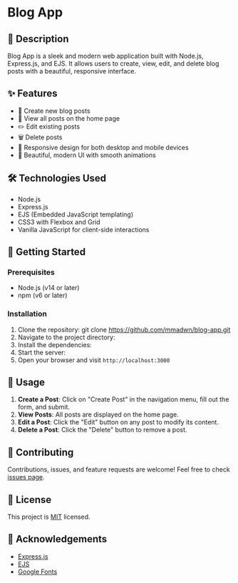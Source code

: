 # Blog App

## 📝 Description

Blog App is a sleek and modern web application built with Node.js, Express.js, and EJS. It allows users to create, view, edit, and delete blog posts with a beautiful, responsive interface.

## ✨ Features

- 📝 Create new blog posts
- 👀 View all posts on the home page
- ✏️ Edit existing posts
- 🗑️ Delete posts
- 📱 Responsive design for both desktop and mobile devices
- 🎨 Beautiful, modern UI with smooth animations

## 🛠️ Technologies Used

- Node.js
- Express.js
- EJS (Embedded JavaScript templating)
- CSS3 with Flexbox and Grid
- Vanilla JavaScript for client-side interactions

## 🚀 Getting Started

### Prerequisites

- Node.js (v14 or later)
- npm (v6 or later)

### Installation

1. Clone the repository: git clone https://github.com/mmadwn/blog-app.git
2. Navigate to the project directory:
3. Install the dependencies:
4. Start the server:
5. Open your browser and visit `http://localhost:3000`

## 🎯 Usage
1. **Create a Post**: Click on "Create Post" in the navigation menu, fill out the form, and submit.
2. **View Posts**: All posts are displayed on the home page.
3. **Edit a Post**: Click the "Edit" button on any post to modify its content.
4. **Delete a Post**: Click the "Delete" button to remove a post.

## 🤝 Contributing

Contributions, issues, and feature requests are welcome! Feel free to check [issues page](https://github.com/mmadwn/blog-app/issues).

## 📜 License

This project is [MIT](https://opensource.org/licenses/MIT) licensed.

## 👏 Acknowledgements

- [Express.js](https://expressjs.com/)
- [EJS](https://ejs.co/)
- [Google Fonts](https://fonts.google.com/)
  
